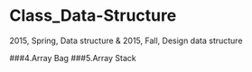 # Class_Data-Structure
2015, Spring, Data structure &amp; 2015, Fall, Design data structure


###4.Array Bag
###5.Array Stack
